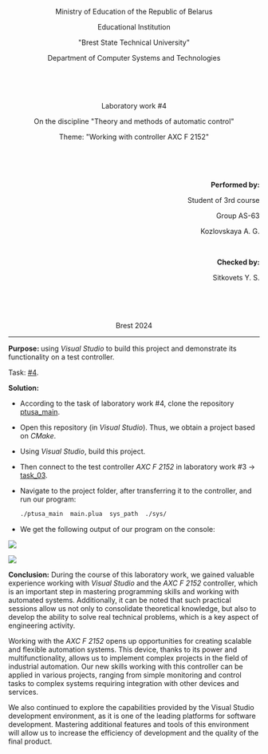 <p align="center">Ministry of Education of the Republic of Belarus</p>
<p align="center">Educational Institution</p>
<p align="center">"Brest State Technical University"</p>
<p align="center">Department of Computer Systems and Technologies</p>
<br><br><br>
<p align="center">Laboratory work #4</p>
<p align="center">On the discipline "Theory and methods of automatic control"</p>
<p align="center">Theme: "Working with controller AXC F 2152"</p>
<br><br><br>
<p align="right"><strong>Performed by:</strong></p>
<p align="right">Student of 3rd course</p>
<p align="right">Group AS-63</p>
<p align="right">Kozlovskaya A. G.</p>
<br>
<p align="right"><strong>Checked by:</strong></p>
<p align="right">Sitkovets Y. S.</p>
<br><br><br>
<p align="center">Brest 2024</p>

---
<p> <strong>Purpose: </strong>using <em>Visual Studio</em> to build this project and demonstrate its functionality on a test controller.</p>

Task: [#4](../../../../tasks/task_04/readme.md).
<p> <strong>Solution:</strong> </p>
<ul>
<li>According to the task of laboratory work #4, clone the repository <a href="https://github.com/savushkin-r-d/ptusa_main">ptusa_main</a>.</li>
<li><p>Open this repository (in <em>Visual Studio</em>). Thus, we obtain a project based on <em>CMake</em>.</p></li>
<li><p>Using <em>Visual Studio</em>, build this project.</p></li>
<li><p>Then connect to the test controller <em>AXC F 2152</em> in laboratory work #3 -> <a href="../../task_03/doc/readme.md">task_03</a>.</p></li>

<li><p>Navigate to the project folder, after transferring it to the controller, and run our program:</p></li>

``` sh
./ptusa_main  main.plua  sys_path  ./sys/
```

<li><p>We get the following output of our program on the console: </p></li>

</ul>

![](/img/console.png)

![](/img/console-full-screen.png)

<p> <strong>Conclusion:</strong> During the course of this laboratory work, we gained valuable experience working with <em>Visual Studio</em> and the <em>AXC F 2152</em> controller, which is an important step in mastering programming skills and working with automated systems. Additionally, it can be noted that such practical sessions allow us not only to consolidate theoretical knowledge, but also to develop the ability to solve real technical problems, which is a key aspect of engineering activity.
<p>Working with the <em>AXC F 2152</em> opens up opportunities for creating scalable and flexible automation systems. This device, thanks to its power and multifunctionality, allows us to implement complex projects in the field of industrial automation. Our new skills working with this controller can be applied in various projects, ranging from simple monitoring and control tasks to complex systems requiring integration with other devices and services.</p>
<p>We also continued to explore the capabilities provided by the Visual Studio development environment, as it is one of the leading platforms for software development. Mastering additional features and tools of this environment will allow us to increase the efficiency of development and the quality of the final product.</p>












   





     


      
       
        
         
          

          